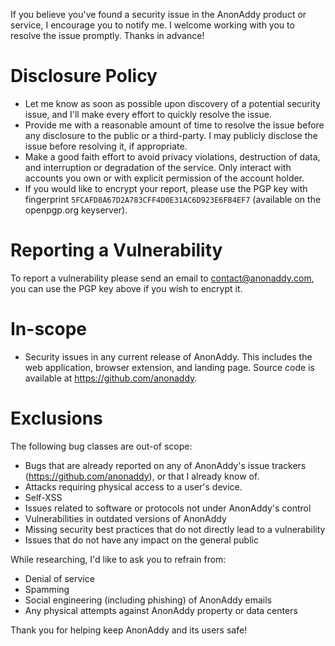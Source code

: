 If you believe you've found a security issue in the AnonAddy product or service, I encourage you to
notify me. I welcome working with you to resolve the issue promptly. Thanks in advance!

# Disclosure Policy

- Let me know as soon as possible upon discovery of a potential security issue, and I'll make every
  effort to quickly resolve the issue.
- Provide me with a reasonable amount of time to resolve the issue before any disclosure to the public or a
  third-party. I may publicly disclose the issue before resolving it, if appropriate.
- Make a good faith effort to avoid privacy violations, destruction of data, and interruption or
  degradation of the service. Only interact with accounts you own or with explicit permission of the
  account holder.
- If you would like to encrypt your report, please use the PGP key with fingerprint
  `5FCAFD8A67D2A783CFF4D0E31AC6D923E6FB4EF7` (available on the openpgp.org keyserver).

# Reporting a Vulnerability

To report a vulnerability please send an email to contact@anonaddy.com, you can use the PGP key above if you wish to encrypt it.

# In-scope

- Security issues in any current release of AnonAddy. This includes the web application, browser extension,
  and landing page. Source code is available at https://github.com/anonaddy.

# Exclusions

The following bug classes are out-of scope:

- Bugs that are already reported on any of AnonAddy's issue trackers (https://github.com/anonaddy),
  or that I already know of.
- Attacks requiring physical access to a user's device.
- Self-XSS
- Issues related to software or protocols not under AnonAddy's control
- Vulnerabilities in outdated versions of AnonAddy
- Missing security best practices that do not directly lead to a vulnerability
- Issues that do not have any impact on the general public

While researching, I'd like to ask you to refrain from:

- Denial of service
- Spamming
- Social engineering (including phishing) of AnonAddy emails
- Any physical attempts against AnonAddy property or data centers

Thank you for helping keep AnonAddy and its users safe!